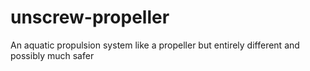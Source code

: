 # unscrew-propeller
An aquatic propulsion system like a propeller but entirely different and possibly much safer
